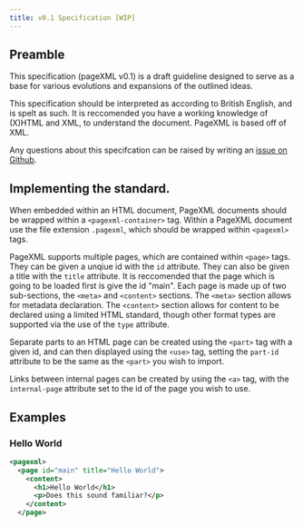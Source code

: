 ```yaml
---
title: v0.1 Specification [WIP]
---
```


## Preamble 

This specification (pageXML v0.1) is a draft guideline designed to serve as a base for various evolutions and expansions of the outlined ideas.

This specification should be interpreted as according to British English, and is spelt as such. It is reccomended you have a working knowledge of (X)HTML and XML, to understand the document. PageXML is based off of XML.

Any questions about this specifcation can be raised by writing an [issue on Github](https://github.com/isaacrg/pagexml/issues).

## Implementing the standard.

When embedded within an HTML document, PageXML documents should be wrapped within a `<pagexml-container>` tag. Within a PageXML document use the file extension `.pagexml`, which should be wrapped within `<pagexml>` tags.


PageXML supports multiple pages, which are contained within `<page>` tags. They can be given a unqiue id with the `id` attribute. They can also be given a title with the `title` attribute. It is reccomended that the page which is going to be loaded first is give the id "main". Each page is made up of two sub-sections, the `<meta>` and `<content>` sections. The `<meta>` section allows for metadata declaration. The `<content>` section allows for content to be declared using a limited HTML standard, though other format types are supported via the use of the `type` attribute. 

Separate parts to an HTML page can be created using the `<part>` tag with a given id, and can then displayed using the `<use>` tag, setting the `part-id` attribute to be the same as the `<part>` you wish to import.

Links between internal pages can be created by using the `<a>` tag, with the `internal-page` attribute set to the id of the page you wish to use.

## Examples

### Hello World

```xml
<pagexml>
  <page id="main" title="Hello World">
    <content>
      <h1>Hello World</h1>
      <p>Does this sound familiar?</p>
    </content>
  </page>
```
